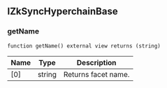 ## IZkSyncHyperchainBase

### getName

```solidity
function getName() external view returns (string)
```

| Name | Type | Description |
| ---- | ---- | ----------- |
| [0] | string | Returns facet name. |

